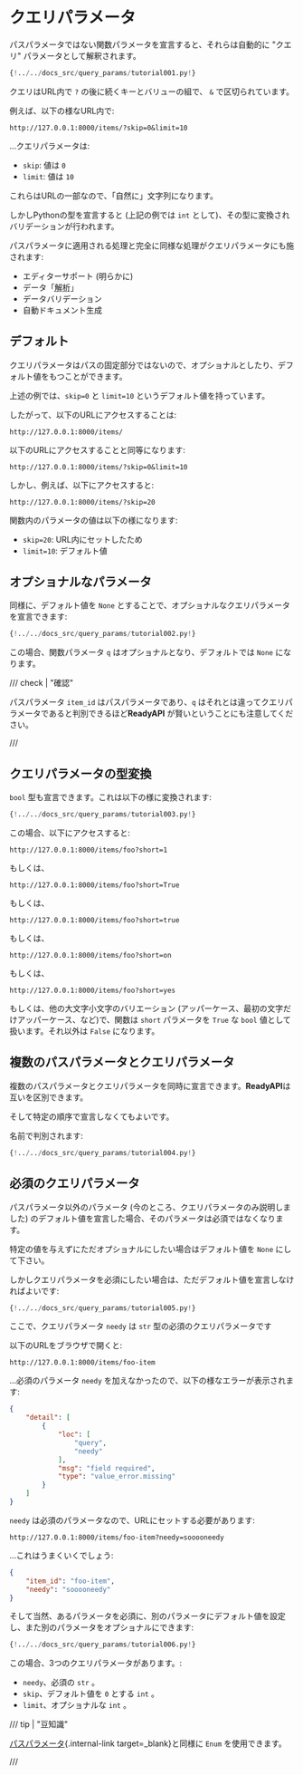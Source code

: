 # クエリパラメータ

パスパラメータではない関数パラメータを宣言すると、それらは自動的に "クエリ" パラメータとして解釈されます。

```Python hl_lines="9"
{!../../docs_src/query_params/tutorial001.py!}
```

クエリはURL内で `?` の後に続くキーとバリューの組で、 `&` で区切られています。

例えば、以下の様なURL内で:

```
http://127.0.0.1:8000/items/?skip=0&limit=10
```

...クエリパラメータは:

* `skip`: 値は `0`
* `limit`: 値は `10`

これらはURLの一部なので、「自然に」文字列になります。

しかしPythonの型を宣言すると (上記の例では `int` として)、その型に変換されバリデーションが行われます。

パスパラメータに適用される処理と完全に同様な処理がクエリパラメータにも施されます:

* エディターサポート (明らかに)
* データ「<abbr title="HTTPリクエストで受け取った文字列をPythonデータへ変換する">解析</abbr>」
* データバリデーション
* 自動ドキュメント生成

## デフォルト

クエリパラメータはパスの固定部分ではないので、オプショナルとしたり、デフォルト値をもつことができます。

上述の例では、`skip=0` と `limit=10` というデフォルト値を持っています。

したがって、以下のURLにアクセスすることは:

```
http://127.0.0.1:8000/items/
```

以下のURLにアクセスすることと同等になります:

```
http://127.0.0.1:8000/items/?skip=0&limit=10
```

しかし、例えば、以下にアクセスすると:

```
http://127.0.0.1:8000/items/?skip=20
```

関数内のパラメータの値は以下の様になります:

* `skip=20`: URL内にセットしたため
* `limit=10`: デフォルト値

## オプショナルなパラメータ

同様に、デフォルト値を `None` とすることで、オプショナルなクエリパラメータを宣言できます:

```Python hl_lines="9"
{!../../docs_src/query_params/tutorial002.py!}
```

この場合、関数パラメータ `q` はオプショナルとなり、デフォルトでは `None` になります。

/// check | "確認"

パスパラメータ `item_id` はパスパラメータであり、`q` はそれとは違ってクエリパラメータであると判別できるほど**ReadyAPI** が賢いということにも注意してください。

///

## クエリパラメータの型変換

`bool` 型も宣言できます。これは以下の様に変換されます:

```Python hl_lines="9"
{!../../docs_src/query_params/tutorial003.py!}
```

この場合、以下にアクセスすると:

```
http://127.0.0.1:8000/items/foo?short=1
```

もしくは、

```
http://127.0.0.1:8000/items/foo?short=True
```

もしくは、

```
http://127.0.0.1:8000/items/foo?short=true
```

もしくは、

```
http://127.0.0.1:8000/items/foo?short=on
```

もしくは、

```
http://127.0.0.1:8000/items/foo?short=yes
```

もしくは、他の大文字小文字のバリエーション (アッパーケース、最初の文字だけアッパーケース、など)で、関数は `short` パラメータを `True` な `bool` 値として扱います。それ以外は `False` になります。

## 複数のパスパラメータとクエリパラメータ

複数のパスパラメータとクエリパラメータを同時に宣言できます。**ReadyAPI**は互いを区別できます。

そして特定の順序で宣言しなくてもよいです。

名前で判別されます:

```Python hl_lines="8  10"
{!../../docs_src/query_params/tutorial004.py!}
```

## 必須のクエリパラメータ

パスパラメータ以外のパラメータ (今のところ、クエリパラメータのみ説明しました) のデフォルト値を宣言した場合、そのパラメータは必須ではなくなります。

特定の値を与えずにただオプショナルにしたい場合はデフォルト値を `None` にして下さい。

しかしクエリパラメータを必須にしたい場合は、ただデフォルト値を宣言しなければよいです:

```Python hl_lines="6-7"
{!../../docs_src/query_params/tutorial005.py!}
```

ここで、クエリパラメータ `needy` は `str` 型の必須のクエリパラメータです

以下のURLをブラウザで開くと:

```
http://127.0.0.1:8000/items/foo-item
```

...必須のパラメータ `needy` を加えなかったので、以下の様なエラーが表示されます:

```JSON
{
    "detail": [
        {
            "loc": [
                "query",
                "needy"
            ],
            "msg": "field required",
            "type": "value_error.missing"
        }
    ]
}
```

`needy` は必須のパラメータなので、URLにセットする必要があります:

```
http://127.0.0.1:8000/items/foo-item?needy=sooooneedy
```

...これはうまくいくでしょう:

```JSON
{
    "item_id": "foo-item",
    "needy": "sooooneedy"
}
```

そして当然、あるパラメータを必須に、別のパラメータにデフォルト値を設定し、また別のパラメータをオプショナルにできます:

```Python hl_lines="10"
{!../../docs_src/query_params/tutorial006.py!}
```

この場合、3つのクエリパラメータがあります。:

* `needy`、必須の `str` 。
* `skip`、デフォルト値を `0` とする `int` 。
* `limit`、オプショナルな `int` 。

/// tip | "豆知識"

[パスパラメータ](path-params.md#_8){.internal-link target=_blank}と同様に `Enum` を使用できます。

///

